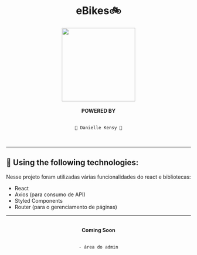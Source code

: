 # <div align = "center"> eBikes🚲 </div>

<div align = "center">
<img src=""  width="200" height="200" /> 
</div>

</BR>
<div align = "center"> <strong> POWERED BY </strong> </div> 
</BR>
  <div align = "center">

    👻 Danielle Kensy 👻

</div>
</BR>

___
## 🔧 Using the following technologies:
Nesse projeto foram utilizadas várias funcionalidades do react e bibliotecas:

- React
- Axios (para consumo de API)
- Styled Components
- Router (para o gerenciamento de páginas)
___

</BR>
<div align = "center"> <strong> Coming Soon </strong> </div> 
</BR>
  <div align = "center">

    - área do admin

</div>
</BR>



